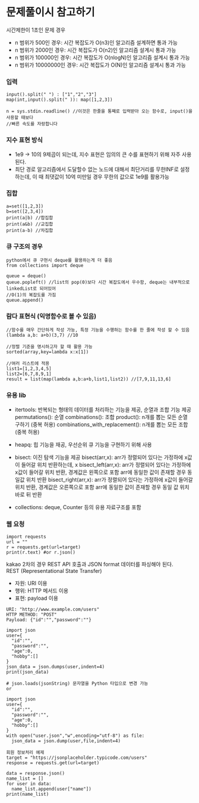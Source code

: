 # 문제풀이시 참고하기

시간제한이 1초인 문제 경우

- n 범위가 500인 경우: 시간 복잡도가 O(n3)인 알고리즘 설계하면 통과 가능
- n 범위가 2000인 경우: 시간 복잡도가 O(n2)인 알고리즘 설계시 통과 가능
- n 범위가 100000인 경우: 시간 복잡도가 O(nlogN)인 알고리즘 설계시 통과 가능
- n 범위가 10000000인 경우: 시간 복잡도가 O(N)인 알고리즘 설계시 통과 가능

### 입력

```
input().split(" ") : ["1","2","3"]
map(int,input().split(" )): map([1,2,3])

n = sys.stdin.readline() //이것은 한줄을 통째로 입력받아 오는 함수로, input()을 사용할 때보다
//빠른 속도를 자랑합니다

```

### 지수 표현 방식

- 1e9 -> 10의 9제곱이 되는데, 지수 표현은 임의의 큰 수를 표현하기 위해 자주 사용된다.
- 최단 경로 알고리즘에서 도달할수 없는 노드에 대해서 최단거리를 무한INF로 설정하는데, 이 때 최댓값이 10억 미만일 경우 무한의 값으로 1e9를 활용가능

### 집합

```
a=set([1,2,3])
b=set([2,3,4])
print(a|b) //합집합
print(a&b) //교집합
print(a-b) //차집합
```

### 큐 구조의 경우

```
python에서 큐 구현시 deque를 활용하는게 더 좋음
from collections import deque

queue = deque()
queue.popleft() //list의 pop(0)보다 시간 복잡도에서 우수함, deque는 내부적으로 linkedList로 되어있어
//O(1)의 복잡도를 가짐
queue.append()
```

### 람다 표현식 (익명함수로 볼 수 있음)

```
//함수를 매우 간단하게 작성 가능, 특정 기능을 수행하는 함수를 한 줄에 작성 할 수 있음
(lambda a,b: a+b)(3,7) //10

//정렬 기준을 명시하고자 할 때 활용 가능
sorted(array,key=lambda x:x[1])

//여러 리스트에 적용
list1=[1,2,3,4,5]
list2=[6,7,8,9,1]
result = list(map(lambda a,b:a+b,list1,list2)) //[7,9,11,13,6]

```

### 유용 lib

- itertools: 반복되는 형태의 데이터를 처리하는 기능을 제공, 순열과 조합 기능 제공
  permutations(): 순열
  combinations(): 조합
  product(): n개를 뽑는 모든 순열 구하기 (중복 허용)
  combinations_with_replacement(): n개를 뽑는 모든 조합(중복 허용)

- heapq: 힙 기능을 재공, 우선순위 큐 기능을 구현하기 위해 사용
- bisect: 이진 탐색 기능을 제공
  bisect(arr,x): arr가 정렬되어 있다는 가정하에 x값이 들어갈 위치 반환하는데, x
  bisect_left(arr,x): arr가 정렬되어 있다는 가정하에 x값이 들어갈 위치 반환, 경계값은 왼쪽으로 포함
  arr에 동일한 값이 존재할 경우 동일값 위치 반환
  bisect_right(arr,x): arr가 정렬되어 있다는 가정하에 x값이 들어갈 위치 반환, 경계값은 오른쪽으로 포함
  arr에 동일한 값이 존재할 경우 동일 값 위치 바로 뒤 반환

- collections: deque, Counter 등의 유용 자료구조를 포함

### 웹 요청

```
import requests
url = ""
r = requests.get(url=target)
print(r.text) #or r.json()
```

kakao 2차의 경우 REST API 호출과 JSON format 데이터를 파싱해야 된다.</br>
REST (Representational State Transfer)</br>

- 자원: URI 이용
- 행위: HTTP 메서드 이용
- 표현: payload 이용

```
URI: "http://www.example.com/users"
HTTP METHOD: "POST"
Payload: {"id":"","password":""}
```

```
import json
user={
  "id":"",
  "password":"",
  "age":0,
  "hobby":[]
}
json_data = json.dumps(user,indent=4)
print(json_data)

# json.loads(jsonString) 문자열을 Python 타입으로 변경 가능
or

import json
user={
  "id":"",
  "password":"",
  "age":0,
  "hobby":[]
}
with open("user.json","w",encoding="utf-8") as file:
  json_data = json.dump(user,file,indent=4)
```

```
회원 정보처리 예제
target = "https://jsonplaceholder.typicode.com/users"
response = requests.get(url=target)

data = response.json()
name_list = []
for user in data:
  name_list.append(user["name"])
print(name_list)
```

